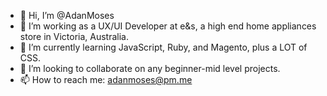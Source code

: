 - 👋 Hi, I’m @AdanMoses
- 👀 I’m working as a UX/UI Developer at e&s, a high end home appliances store in Victoria, Australia.
- 🌱 I’m currently learning JavaScript, Ruby, and Magento, plus a LOT of CSS.
- 💞️ I’m looking to collaborate on any beginner-mid level projects.
- 📫 How to reach me: adanmoses@pm.me

<!---
AdanMoses/AdanMoses is a ✨ special ✨ repository because its `README.md` (this file) appears on your GitHub profile.
You can click the Preview link to take a look at your changes.
--->
